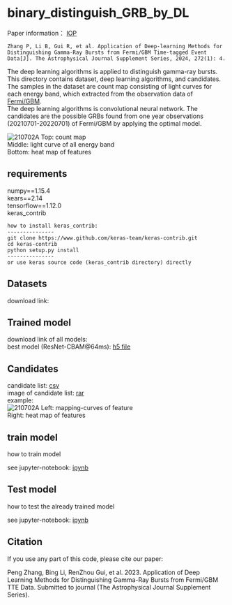 # binary_distinguish_GRB_by_DL
Paper information：  [IOP](https://iopscience.iop.org/article/10.3847/1538-4365/ad2de5)
```
Zhang P, Li B, Gui R, et al. Application of Deep-learning Methods for Distinguishing Gamma-Ray Bursts from Fermi/GBM Time-tagged Event Data[J]. The Astrophysical Journal Supplement Series, 2024, 272(1): 4.
```

The deep learning algorithms  is applied to 
distinguish gamma-ray bursts.   
This directory contains dataset, deep learning algorithms, and candidates.   
The samples in the dataset are count map consisting of light curves for each energy band, which extracted from the observation data of [Fermi/GBM](https://gammaray.nsstc.nasa.gov/gbm/).  
The deep learning algorithms is convolutional neural network. 
The candidates are the possible GRBs found from one year observations (20210701-20220701) of Fermi/GBM by applying the optimal model. 

![210702A](./ref_file/example.png)
Top: count map  
Middle: light curve of all energy band  
Bottom: heat map of features  

## requirements

numpy==1.15.4  
kears==2.14   
tensorflow==1.12.0  
keras_contrib

```
how to install keras_contrib:  
--------------- 
git clone https://www.github.com/keras-team/keras-contrib.git  
cd keras-contrib  
python setup.py install  
---------------
or use keras source code (keras_contrib directory) directly

```

## Datasets

download link:

## Trained model

download link of all models:  
best model (ResNet-CBAM@64ms): [h5 file](./trained_model/resnet-CBAM_64ms.h5)

## Candidates

candidate list: [csv](./candidates/candidate_list_20221221.csv)  
image of candidate list: [rar](./candidates/img_of_candidate_list_20221221.rar)  
example:  
![210702A](./ref_file/candidate_210702A_2021-07-02T002344.png)
Left:  mapping-curves of feature    
Right: heat map of features

## train model

how to train model

see jupyter-notebook: [ipynb](./code/train_model.ipynb)

## Test model

how to test the already trained model

see jupyter-notebook: [ipynb](./code/test_model.ipynb)

## Citation

If you use any part of this code, please cite our paper:  

Peng Zhang, Bing Li, RenZhou Gui, et al. 2023. Application of Deep Learning Methods for Distinguishing 
Gamma-Ray Bursts from Fermi/GBM TTE Data. Submitted to journal (The Astrophysical Journal Supplement Series).


